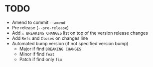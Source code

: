 # TODO

- Amend to commit `--amend`
- Pre release (`--pre-release`)
- Add `⚠ BREAKING CHANGES` list on top of the version release changes
- Add `Refs` and `Closes` on changes line
- Automated bump version (if not specified version bump)
    - Major if find `BREAKING CHANGES`
    - Minor if find `feat`
    - Patch if find only `fix`